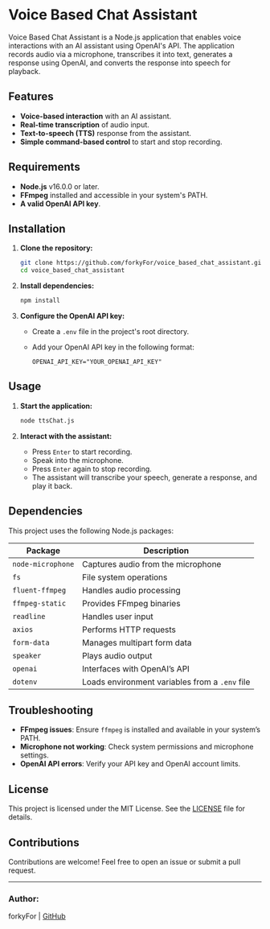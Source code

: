 # Voice Based Chat Assistant

Voice Based Chat Assistant is a Node.js application that enables voice interactions with an AI assistant using OpenAI's API. The application records audio via a microphone, transcribes it into text, generates a response using OpenAI, and converts the response into speech for playback.

## Features

- **Voice-based interaction** with an AI assistant.
- **Real-time transcription** of audio input.
- **Text-to-speech (TTS)** response from the assistant.
- **Simple command-based control** to start and stop recording.

## Requirements

- **Node.js** v16.0.0 or later.
- **FFmpeg** installed and accessible in your system's PATH.
- **A valid OpenAI API key**.

## Installation

1. **Clone the repository:**

   ```bash
   git clone https://github.com/forkyFor/voice_based_chat_assistant.git
   cd voice_based_chat_assistant
   ```

2. **Install dependencies:**

   ```bash
   npm install
   ```

3. **Configure the OpenAI API key:**

   - Create a `.env` file in the project's root directory.
   - Add your OpenAI API key in the following format:

     ```
     OPENAI_API_KEY="YOUR_OPENAI_API_KEY"
     ```

## Usage

1. **Start the application:**

   ```bash
   node ttsChat.js
   ```

2. **Interact with the assistant:**

   - Press `Enter` to start recording.
   - Speak into the microphone.
   - Press `Enter` again to stop recording.
   - The assistant will transcribe your speech, generate a response, and play it back.

## Dependencies

This project uses the following Node.js packages:

| Package            | Description                                        |
|--------------------|----------------------------------------------------|
| `node-microphone` | Captures audio from the microphone                 |
| `fs`             | File system operations                              |
| `fluent-ffmpeg`  | Handles audio processing                            |
| `ffmpeg-static`  | Provides FFmpeg binaries                            |
| `readline`       | Handles user input                                  |
| `axios`          | Performs HTTP requests                              |
| `form-data`      | Manages multipart form data                         |
| `speaker`        | Plays audio output                                  |
| `openai`         | Interfaces with OpenAI’s API                        |
| `dotenv`         | Loads environment variables from a `.env` file      |

## Troubleshooting

- **FFmpeg issues**: Ensure `ffmpeg` is installed and available in your system’s PATH.
- **Microphone not working**: Check system permissions and microphone settings.
- **OpenAI API errors**: Verify your API key and OpenAI account limits.

## License

This project is licensed under the MIT License. See the [LICENSE](LICENSE) file for details.

## Contributions

Contributions are welcome! Feel free to open an issue or submit a pull request.

---

### Author:  
forkyFor | [GitHub](https://github.com/forkyFor)
